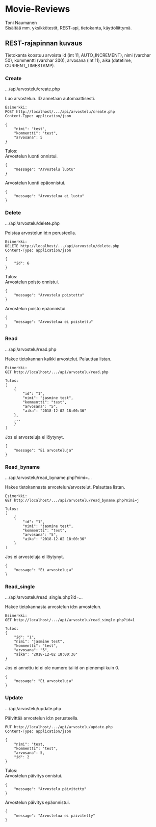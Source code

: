# Movie-Reviews

Toni Naumanen<br>
Sisältää mm. yksikkötestit, REST-api, tietokanta, käyttöliittymä.

## REST-rajapinnan kuvaus

Tietokanta koostuu arvoista id (int 11, AUTO_INCREMENT), nimi (varchar 50), kommentti (varchar 300), arvosana (int 11), aika (datetime, CURRENT_TIMESTAMP).

### Create

.../api/arvostelu/create.php

Luo arvostelun. ID annetaan automaattisesti.

```
Esimerkki:
POST http://localhost/.../api/arvostelu/create.php
Content-Type: application/json

{
	"nimi": "test",
	"kommentti": "test",
	"arvosana": 5
}
```
Tulos:<br>
Arvostelun luonti onnistui.

```
{
	"message": "Arvostelu luotu"
}
```

Arvostelun luonti epäonnistui.

```
{
	"message": "Arvostelua ei luotu"
}
```

### Delete

.../api/arvostelu/delete.php

Poistaa arvostelun id:n perusteella.

```
Esimerkki:
DELETE http://localhost/.../api/arvostelu/delete.php
Content-Type: application/json

{
	"id": 6
}
```
Tulos:<br>
Arvostelun poisto onnistui.

```
{
	"message": "Arvostelu poistettu"
}
```

Arvostelun poisto epäonnistui.

```
{
	"message": "Arvostelua ei poistettu"
}
```

### Read

.../api/arvostelu/read.php

Hakee tietokannan kaikki arvostelut.
Palauttaa listan.

```
Esimerkki:
GET http://localhost/.../api/arvostelu/read.php

Tulos:
[
    {
        "id": "1",
        "nimi": "jasmine test",
        "kommentti": "test",
        "arvosana": "5",
        "aika": "2018-12-02 18:00:36"
    },
    ...
    }
]
```

Jos ei arvosteluja ei löytynyt.

```
{
	"message": "Ei arvosteluja"
}
```

### Read_byname

.../api/arvostelu/read_byname.php?nimi=...

Hakee tietokannasta arvostelun/arvostelut.
Palauttaa listan.

```
Esimerkki:
GET http://localhost/.../api/arvostelu/read_byname.php?nimi=j

Tulos:
[
    {
        "id": "1",
        "nimi": "jasmine test",
        "kommentti": "test",
        "arvosana": "5",
        "aika": "2018-12-02 18:00:36"
    }
]

```

Jos ei arvosteluja ei löytynyt.

```
{
	"message": "Ei arvosteluja"
}
```

### Read_single

.../api/arvostelu/read_single.php?id=...

Hakee tietokannasta arvostelun id:n arvostelun.

```
Esimerkki:
GET http://localhost/.../api/arvostelu/read_single.php?id=1

Tulos:
{
    "id": "1",
    "nimi": "jasmine test",
    "kommentti": "test",
    "arvosana": "5",
    "aika": "2018-12-02 18:00:36"
}
```

Jos ei annettu id ei ole numero tai id on pienempi kuin 0.

```
{
	"message": "Ei arvosteluja"
}
```

### Update

.../api/arvostelu/update.php

Päivittää arvostelun id:n perusteella.

```
PUT http://localhost/.../api/arvostelu/update.php
Content-Type: application/json

{
	"nimi": "test,
	"kommentti": "test",
	"arvosana": 5,
	"id": 2
}
```
Tulos:<br>
Arvostelun päivitys onnistui.

```
{
	"message": "Arvostelu päivitetty"
}
```

Arvostelun päivitys epäonnistui.

```
{
	"message": "Arvostelua ei päivitetty"
}
```